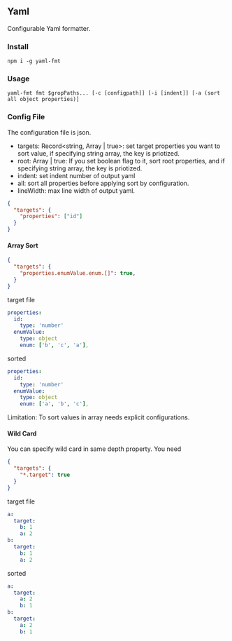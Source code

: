 ## Yaml

Configurable Yaml formatter.

### Install

```shell
npm i -g yaml-fmt
```

### Usage

```shell
yaml-fmt fmt $gropPaths... [-c [configpath]] [-i [indent]] [-a (sort all object properties)]
```
### Config File

The configuration file is json.

- targets: Record<string, Array<string> | true>: set target properties you want to sort value, if specifying string array, the key is priotized.
- root: Array<string> | true: If you set boolean flag to it, sort root properties, and if specifying string array, the key is priotized.
- indent: set indent number of output yaml
- all: sort all properties before applying sort by configuration.
- lineWidth: max line width of output yaml.

```json
{
  "targets": {
    "properties": ["id"]
  }
}
```

#### Array Sort

```json
{
  "targets": {
    "properties.enumValue.enum.[]": true,
  }
}
```

target file
```yaml
properties:
  id:
    type: 'number'
  enumValue:
    type: object
    enum: ['b', 'c', 'a'],
```

sorted
```yaml
properties:
  id:
    type: 'number'
  enumValue:
    type: object
    enum: ['a', 'b', 'c'],
```


Limitation: To sort values in array needs explicit configurations.

#### Wild Card

You can specify wild card in same depth property. You need

```json
{
  "targets": {
    "*.target": true
  }
}
```

target file

```yaml
a:
  target:
    b: 1
    a: 2
b:
  target:
    b: 1
    a: 2
```

sorted

```yaml
a:
  target:
    a: 2
    b: 1
b:
  target:
    a: 2
    b: 1
```
